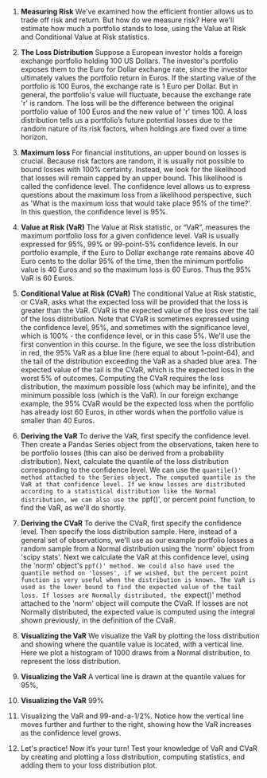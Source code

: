 1. **Measuring Risk**
We've examined how the efficient frontier allows us to trade off risk and return. But how do we measure risk? Here we'll estimate how much a portfolio stands to lose, using the Value at Risk and Conditional Value at Risk statistics.

2. **The Loss Distribution**
Suppose a European investor holds a foreign exchange portfolio holding 100 US Dollars. The investor's portfolio exposes them to the Euro for Dollar exchange rate, since the investor ultimately values the portfolio return in Euros. If the starting value of the portfolio is 100 Euros, the exchange rate is 1 Euro per Dollar. But in general, the portfolio's value will fluctuate, because the exchange rate 'r' is random. The loss will be the difference between the original portfolio value of 100 Euros and the new value of 'r' times 100. A loss distribution tells us a portfolio’s future potential losses due to the random nature of its risk factors, when holdings are fixed over a time horizon.

3. **Maximum loss**
For financial institutions, an upper bound on losses is crucial. Because risk factors are random, it is usually not possible to bound losses with 100% certainty. Instead, we look for the likelihood that losses will remain capped by an upper bound. This likelihood is called the confidence level. The confidence level allows us to express questions about the maximum loss from a likelihood perspective, such as 'What is the maximum loss that would take place 95% of the time?'. In this question, the confidence level is 95%.

4. **Value at Risk (VaR)**
The Value at Risk statistic, or “VaR”, measures the maximum portfolio loss for a given confidence level. VaR is usually expressed for 95%, 99% or 99-point-5% confidence levels. In our portfolio example, if the Euro to Dollar exchange rate remains above 40 Euro cents to the dollar 95% of the time, then the minimum portfolio value is 40 Euros and so the maximum loss is 60 Euros. Thus the 95% VaR is 60 Euros.

5. **Conditional Value at Risk (CVaR)**
The conditional Value at Risk statistic, or CVaR, asks what the expected loss will be provided that the loss is greater than the VaR. CVaR is the expected value of the loss over the tail of the loss distribution. Note that CVaR is sometimes expressed using the confidence level, 95%, and sometimes with the significance level, which is 100% - the confidence level, or in this case 5%. We'll use the first convention in this course. In the figure, we see the loss distribution in red, the 95% VaR as a blue line (here equal to about 1-point-64), and the tail of the distribution exceeding the VaR as a shaded blue area. The expected value of the tail is the CVaR, which is the expected loss in the worst 5% of outcomes. Computing the CVaR requires the loss distribution, the maximum possible loss (which may be infinite), and the minimum possible loss (which is the VaR). In our foreign exchange example, the 95% CVaR would be the expected loss when the portfolio has already lost 60 Euros, in other words when the portfolio value is smaller than 40 Euros.

6. **Deriving the VaR**
To derive the VaR, first specify the confidence level. Then create a Pandas Series object from the observations, taken here to be portfolio losses (this can also be derived from a probability distribution). Next, calculate the quantile of the loss distribution corresponding to the confidence level. We can use the `quantile()' method attached to the Series object. The computed quantile is the VaR at that confidence level. If we know losses are distributed according to a statistical distribution like the Normal distribution, we can also use the `ppf()', or percent point function, to find the VaR, as we'll do shortly.

7. **Deriving the CVaR**
To derive the CVaR, first specify the confidence level. Then specify the loss distribution sample. Here, instead of a general set of observations, we'll use as our example portfolio losses a random sample from a Normal distribution using the 'norm' object from 'scipy stats'. Next we calculate the VaR at this confidence level, using the 'norm' object's `ppf()' method. We could also have used the quantile method on 'losses', if we wished, but the percent point function is very useful when the distribution is known. The VaR is used as the lower bound to find the expected value of the tail loss. If losses are Normally distributed, the `expect()' method attached to the 'norm' object will compute the CVaR. If losses are not Normally distributed, the expected value is computed using the integral shown previously, in the definition of the CVaR.

8. **Visualizing the VaR**
We visualize the VaR by plotting the loss distribution and showing where the quantile value is located, with a vertical line. Here we plot a histogram of 1000 draws from a Normal distribution, to represent the loss distribution.

9. **Visualizing the VaR**
A vertical line is drawn at the quantile values for 95%,

10. **Visualizing the VaR**
99%

11. Visualizing the VaR
and 99-and-a-1/2%. Notice how the vertical line moves further and further to the right, showing how the VaR increases as the confidence level grows.

12. Let's practice!
Now it’s your turn! Test your knowledge of VaR and CVaR by creating and plotting a loss distribution, computing statistics, and adding them to your loss distribution plot.
